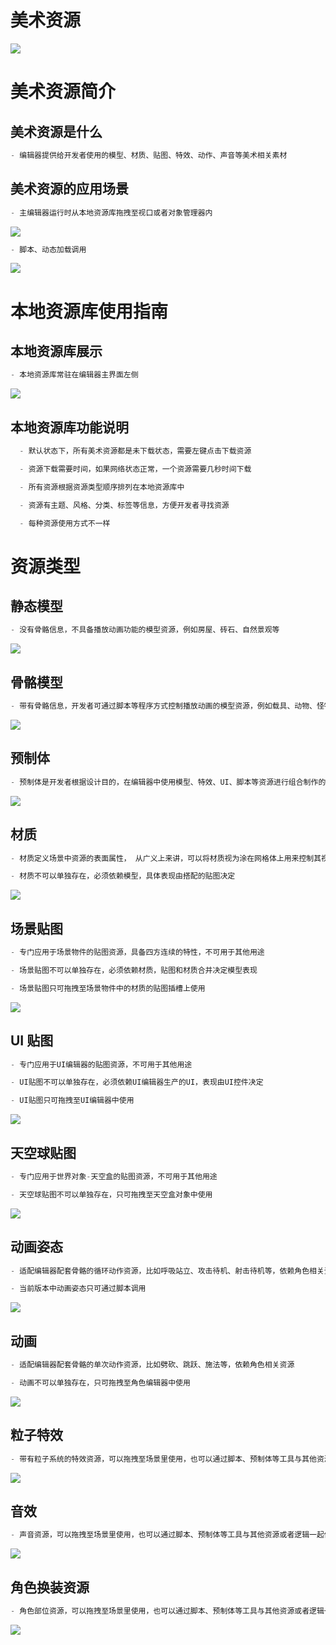 # 美术资源

![](https://wstatic-a1.233leyuan.com/productdocs/static/boxcnKOHfF61LEUAcfBGDB0mi1g.png)

# 美术资源简介

## 美术资源是什么

```ts
- 编辑器提供给开发者使用的模型、材质、贴图、特效、动作、声音等美术相关素材
```

## 美术资源的应用场景

```ts
- 主编辑器运行时从本地资源库拖拽至视口或者对象管理器内
```

![](https://wstatic-a1.233leyuan.com/productdocs/static/boxcnUKeT5bGPMzo8tsjv4rPPRb.png)

```ts
- 脚本、动态加载调用
```

![](https://wstatic-a1.233leyuan.com/productdocs/static/boxcnVBcIzW21ImimJerhEO2Yyg.png)

# 本地资源库使用指南

## 本地资源库展示

```ts
- 本地资源库常驻在编辑器主界面左侧
```

![](https://wstatic-a1.233leyuan.com/productdocs/static/boxcntxWyYCUMS8Z4j7uGZ0Kuzc.png)

## 本地资源库功能说明

```ts
  - 默认状态下，所有美术资源都是未下载状态，需要左键点击下载资源

  - 资源下载需要时间，如果网络状态正常，一个资源需要几秒时间下载

  - 所有资源根据资源类型顺序排列在本地资源库中

  - 资源有主题、风格、分类、标签等信息，方便开发者寻找资源

  - 每种资源使用方式不一样
```

# 资源类型

## 静态模型

```ts
- 没有骨骼信息，不具备播放动画功能的模型资源，例如房屋、砖石、自然景观等
```

![](https://wstatic-a1.233leyuan.com/productdocs/static/boxcnsPubTIHILoUMnKvH4gUjWh.png)

## 骨骼模型

```ts
- 带有骨骼信息，开发者可通过脚本等程序方式控制播放动画的模型资源，例如载具、动物、怪物等
```

![](https://wstatic-a1.233leyuan.com/productdocs/static/boxcnt69NNic0QowhMhyisfpqrc.png)

## 预制体

```ts
- 预制体是开发者根据设计目的，在编辑器中使用模型、特效、UI、脚本等资源进行组合制作的高级资源，本身可能带有功能，也可能是静态模型组合而成
```

![](https://wstatic-a1.233leyuan.com/productdocs/static/boxcnOvVGmTQKdIvJJcOiKVExph.png)

## 材质

```ts
- 材质定义场景中资源的表面属性， 从广义上来讲，可以将材质视为涂在网格体上用来控制其视觉外观的"涂料"。从更偏技术性的角度来讲，材质确切告知渲染引擎一个表面应该如何与场景中的光线交互， 材质定义了表面的每个方面，包括颜色、反射性、崎岖度、透明度等

- 材质不可以单独存在，必须依赖模型，具体表现由搭配的贴图决定
```

![](https://wstatic-a1.233leyuan.com/productdocs/static/boxcnvX8s0xug8zYU8SQU3po3ac.png)

## 场景贴图

```ts
- 专门应用于场景物件的贴图资源，具备四方连续的特性，不可用于其他用途

- 场景贴图不可以单独存在，必须依赖材质，贴图和材质合并决定模型表现

- 场景贴图只可拖拽至场景物件中的材质的贴图插槽上使用
```

![](https://wstatic-a1.233leyuan.com/productdocs/static/boxcnu8odDwuOl1kzIcmZrMXrPh.png)

## UI 贴图

```ts
- 专门应用于UI编辑器的贴图资源，不可用于其他用途

- UI贴图不可以单独存在，必须依赖UI编辑器生产的UI，表现由UI控件决定

- UI贴图只可拖拽至UI编辑器中使用
```

![](https://wstatic-a1.233leyuan.com/productdocs/static/boxcnQro9586enyIgnwoTrd7RQf.png)

## 天空球贴图

```ts
- 专门应用于世界对象-天空盒的贴图资源，不可用于其他用途

- 天空球贴图不可以单独存在，只可拖拽至天空盒对象中使用
```

![](https://wstatic-a1.233leyuan.com/productdocs/static/boxcnzXLRHfGQAJNskhseVgPHZd.png)

## 动画姿态

```ts
- 适配编辑器配套骨骼的循环动作资源，比如呼吸站立、攻击待机、射击待机等，依赖角色相关资源

- 当前版本中动画姿态只可通过脚本调用
```

![](https://wstatic-a1.233leyuan.com/productdocs/static/boxcnZ8GqDe1usK7c5t0w8Oqv7c.png)

## 动画

```ts
- 适配编辑器配套骨骼的单次动作资源，比如劈砍、跳跃、施法等，依赖角色相关资源

- 动画不可以单独存在，只可拖拽至角色编辑器中使用
```

![](https://wstatic-a1.233leyuan.com/productdocs/static/boxcn9BfIhJnU7HFWrETjFZCjKh.png)

## 粒子特效

```ts
- 带有粒子系统的特效资源，可以拖拽至场景里使用，也可以通过脚本、预制体等工具与其他资源或者逻辑一起使用
```

![](https://wstatic-a1.233leyuan.com/productdocs/static/boxcnTZzxSYxbWtZIMyGsfF13Fu.png)

## 音效

```ts
- 声音资源，可以拖拽至场景里使用，也可以通过脚本、预制体等工具与其他资源或者逻辑一起使用
```

![](https://wstatic-a1.233leyuan.com/productdocs/static/boxcnBF9ZVVN2KRyYHJGf8zBttc.png)

## 角色换装资源

```ts
- 角色部位资源，可以拖拽至场景里使用，也可以通过脚本、预制体等工具与其他资源或者逻辑一起使用，主要应用在角色编辑器中
```

![](https://wstatic-a1.233leyuan.com/productdocs/static/boxcneqXFfLavNnRsdg1mXruhzc.png)
